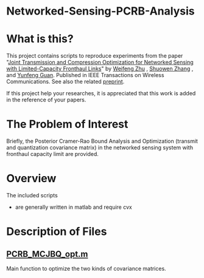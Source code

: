 # Networked-Sensing-PCRB-Analysis

# What is this?

This project contains scripts to reproduce experiments from the paper
"[Joint Transmission and Compression Optimization for Networked Sensing with Limited-Capacity Fronthaul Links](https://ieeexplore.ieee.org/document/10948152)"
by 
[Weifeng Zhu](mailto://eee-wf.zhu@polyu.edu.hk)
,
[Shuowen Zhang](mailto://shuowen.zhang@polyu.edu.hk)
, 
and [Yunfeng Guan](mailto://liangeie.liu@polyu.edu.hk).
Published in IEEE Transactions on Wireless Communications.
See also the related [preprint](https://arxiv.org/abs/2408.03174).

If this project help your researches, it is appreciated that this work is added in the reference of your papers.

# The Problem of Interest

Briefly, the Posterior Cramer-Rao Bound Analysis and Optimization (transmit and quantization covariance matrix) in the networked sensing system with fronthaul capacity limit are provided. 

# Overview

The included scripts 
- are generally written in matlab and require cvx


# Description of Files

## [PCRB_MCJBQ_opt.m](PCRB_MCJBQ_opt.m) 

Main function to optimize the two kinds of covariance matrices.
